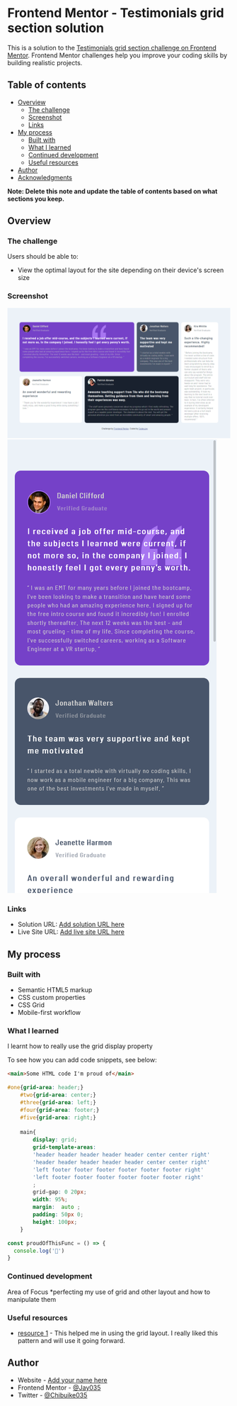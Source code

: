 # Frontend Mentor - Testimonials grid section solution

This is a solution to the [Testimonials grid section challenge on Frontend Mentor](https://www.frontendmentor.io/challenges/testimonials-grid-section-Nnw6J7Un7). Frontend Mentor challenges help you improve your coding skills by building realistic projects. 

## Table of contents

- [Overview](#overview)
  - [The challenge](#the-challenge)
  - [Screenshot](#screenshot)
  - [Links](#links)
- [My process](#my-process)
  - [Built with](#built-with)
  - [What I learned](#what-i-learned)
  - [Continued development](#continued-development)
  - [Useful resources](#useful-resources)
- [Author](#author)
- [Acknowledgments](#acknowledgments)

**Note: Delete this note and update the table of contents based on what sections you keep.**

## Overview

### The challenge

Users should be able to:

- View the optimal layout for the site depending on their device's screen size

### Screenshot

![](./desktop-view.png)
![](./mobile-view.png)


### Links

- Solution URL: [Add solution URL here](https://your-solution-url.com)
- Live Site URL: [Add live site URL here](https://your-live-site-url.com)

## My process

### Built with

- Semantic HTML5 markup
- CSS custom properties
- CSS Grid
- Mobile-first workflow


### What I learned

I learnt how to really use the grid display property

To see how you can add code snippets, see below:

```html
<main>Some HTML code I'm proud of</main>
```
```css
#one{grid-area: header;}
    #two{grid-area: center;}
    #three{grid-area: left;}
    #four{grid-area: footer;}
    #five{grid-area: right;}

    main{
        display: grid;
        grid-template-areas: 
        'header header header header header center center right'
        'header header header header header center center right'
        'left footer footer footer footer footer footer right'
        'left footer footer footer footer footer footer right'
        ;
        grid-gap: 0 20px;
        width: 95%;
        margin:  auto ;
        padding: 50px 0;
        height: 100px;
    }
```
```js
const proudOfThisFunc = () => {
  console.log('🎉')
}
```

### Continued development

Area of Focus
*perfecting my use of grid and other layout and how to manipulate them

### Useful resources

- [ resource 1](https://www.w3schools.com/css/css_grid.asp) - This helped me in using the grid layout. I really liked this pattern and will use it going forward.

## Author

- Website - [Add your name here](https://www.your-site.com)
- Frontend Mentor - [@Jay035](https://www.frontendmentor.io/profile/Jay035)
- Twitter - [@Chibuike035](https://mobile.twitter.com/Chibuike035)


